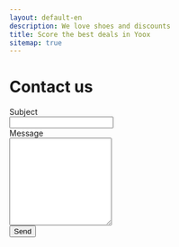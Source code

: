```yaml
---
layout: default-en
description: We love shoes and discounts
title: Score the best deals in Yoox
sitemap: true
---
```

<script type="text/javascript">var submitted=false;</script>
<iframe name="hidden_iframe" id="hidden_iframe" style="display:none;" onload="if(submitted) {window.location='/uk/thankyou.html';}"></iframe>
<h1 class="center">Contact us</h1>
<div class="text">
	<form class="form" action="https://docs.google.com/forms/u/0/d/e/1FAIpQLSffzVzwTs96n-vqt6Y3ZGb0rNIWpimGocHIm5u2a0PoBCLojA/formResponse" method="post" target="hidden_iframe" onsubmit="submitted=true;">
		<div>
			<label class="">Subject</label>
		</div>
		<div>
	    	<input type="text" name="entry.356718542" required>
	  	</div>
	  	<div>
	    	<label>Message</label>
	  	</div>
	    <div>
	    	<textarea rows="10" name="entry.1967785439" required></textarea>
	    </div>
	    <button type="submit">Send</button>
	</form>
</div>
